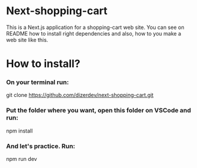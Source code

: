 # Next-shopping-cart

This is a Next.js application for a shopping-cart web site. You can see on README how to install right dependencies and also, how to you make a web site like this.

# How to install?

### On your terminal run:

git clone https://github.com/dizerdev/next-shopping-cart.git

### Put the folder where you want, open this folder on VSCode and run:

npm install

### And let's practice. Run:

npm run dev
